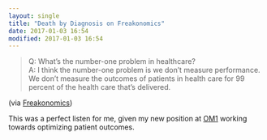 ```yaml
---
layout: single
title: "Death by Diagnosis on Freakonomics"
date: 2017-01-03 16:54
modified: 2017-01-03 16:54
---
```


> Q: What’s the number-one problem in healthcare?  
> A: I think the number-one problem is we don’t measure performance. We don’t measure the outcomes of patients in health care for 99 percent of the health care that’s delivered.

(via [Freakonomics](http://freakonomics.com/podcast/bad-medicine-part-3-death-diagnosis/))

This was a perfect listen for me, given my new position at [OM1](http://www.om1.com)
working towards optimizing patient outcomes.
